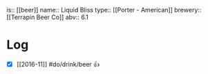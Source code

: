 is:: [[beer]]
name:: Liquid Bliss
type:: [[Porter - American]]
brewery:: [[Terrapin Beer Co]]
abv:: 6.1

# Log
- [x] [[2016-11]] #do/drink/beer 👍
